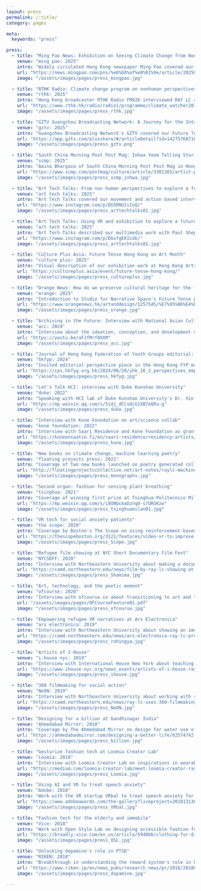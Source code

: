 ```yaml
---
layout: press
permalink: /:title/
category: pages

meta:
  keywords: "press"

press:
  - title: "Ming Pao News: Exhibition on Seeing Climate Change from Non-human Perspective"
    venue: "ming pao: 2025"
    intro: "Widely circulated Hong Kong newspaper Ming Pao covered our participatory engagement on imagining climate futures from non-human perspectives work with BaptistU, PolyU, and APA shown at Taikwun in March 2025. Participating artist Jerry Ng describes his connection to climate change and the working process for the show. He is featured along with creative director RAY LC and curator Star Liu. @ Ming Pao."
    url: "https://news.mingpao.com/pns/%e6%b8%af%e8%81%9e/article/20250303/s00002/1740938095339/4%e9%99%a2%e6%a0%a1%e5%b7%a5%e4%bd%9c%e5%9d%8a%e4%bd%9c%e5%93%81%e5%b1%95-%e9%bc%93%e5%8b%b5%e5%8b%87%e6%96%bc%e3%80%8c%e6%89%ae%e5%98%a2%e3%80%8d%e6%84%9f%e5%8f%97%e4%b8%96%e7%95%8c-%e6%9c%ac%e5%9c%b0%e8%97%9d%e8%a1%93%e5%ae%b6%e3%80%8c%e9%9d%9e%e4%ba%ba%e3%80%8d%e8%a6%96%e8%a7%92%e7%9c%8b%e6%b0%a3%e5%80%99%e8%ae%8a%e5%8c%96"
    image: "/assets/images/pages/press_mingpao.jpg"

  - title: "RTHK Radio: Climate change program on nonhuman perspectives on climate futures"
    venue: "rthk: 2025"
    intro: "Hong Kong broadcaster RTHK Radio FM926 interviewed RAY LC along with participant artists Jerry Ng, and Sunessa Chow in our Nonhumotion performative exhibition at Taikwun. We explored nonhuman perspectives on climate change, how artists tell stories about design futures, and how imaginations and narratives play a role in empowering climate action behavior. Hosted by Tony Hu. @ RTHK Radio"
    url: "https://www.rthk.hk/radio/radio1/programme/climate_watcher2017/episode/1013782"
    image: "/assets/images/pages/press_rthk.jpg"

  - title: "GZTV Guangzhou Broadcasting Network: A Journey for the Intangible"
    venue: "gztv: 2025"
    intro: "Guangzhou Broadcasting Network's GZTV covered our Future Tense exhibition at Hong Kong Arts Centre as part of their Greater Bay Area Lifestyle segment. Interviews by Karen To and Evonne Xiao with RAY LC and Xiaoke Zeng dwelled into the process of preserving intangible human expressions and imaginations for the future, and what our cultural heritage of today means for the changing customs and priorities of a far off future, describing each work by participating artists as contributing to the discourse. @ GZTV"
    url: "https://app.gztv.com/plusshare/#/articleDetail?id=1427576871823360"
    image: "/assets/images/pages/press_gztv.png"

  - title: "South China Morning Post Post Mag: Inhwa Yeom Telling Stories at Future Tense HKAC"
    venue: "scmp: 2025"
    intro: "Aaina Bhargava of South China Morning Post Post Mag in Hong Kong wrote a story about Inhwa Yeom and her participation in our Future Tense exhibition at Hong Kong Arts Centre 1-15 March 2025. Participating artist and Korean VH Award winner Inhwa Yeom describes her practice in speculative design and Generative AI, and how she expresses these idea in our show in working with Studio for Narrative Spaces and creative director RAY LC and curator Star Liu. @ SCMP  PostMag."
    url: "https://www.scmp.com/postmag/culture/article/3301265/artist-put-audiences-centre-her-digital-creations"
    image: "/assets/images/pages/press_scmp_inhwa.jpg"

  - title: "Art Tech Talks: From non human perspectives to explore a future of climate change"
    venue: "art tech talks: 2025"
    intro: "Art Tech Talks covered our movement and action based intervention and exhibition at Taikwun for enabling visitors to imagine and act in a future of climate change. @ Art Tech Talks."
    url: "https://www.instagram.com/p/DG5RNU1iIoQ/"
    image: "/assets/images/pages/press_arttechtalks01.jpg"

  - title: "Art Tech Talks: Using VR and exhibition to explore a future form of cultural heritage"
    venue: "art tech talks: 2025"
    intro: "Art Tech Talks described our multimedia work with Paul Shepherd, Zoe Chan, Inhwa Yeom, Cyan d'Anjou, Pat Wingshan Wong, Kachi Chan, and Meta Objects as part of an exhibition examining the role of technology in imagining futures of cultural heritage. @ Art Tech Talks."
    url: "https://www.instagram.com/p/DGxfgEKIzdk/"
    image: "/assets/images/pages/press_arttechtalks02.jpg"

  - title: "Culture Plus Asia: Future Tense Hong Kong on Art Month"
    venue: "culture plus: 2025"
    intro: "Visual description of our exhibition work at Hong Kong Arts Centre written for arts audiences of Art March in Hong Kong, as well as a resource for general public visitors to Hong Kong. @ Culture Plus Asia."
    url: "https://cultureplus.asia/event/future-tense-hong-kong/"
    image: "/assets/images/pages/press_cultureplus.jpg"

  - title: "Orange News: How do we preserve cultural heritage for the future?"
    venue: "orange: 2025"
    intro: "Introduction to Studio for Narrative Space's Future Tense project exhibited at the Hong Kong Arts Centre about how social change, climate change, and urban development may shape the future. @ Orange News Hong Kong."
    url: "https://www.orangenews.hk/artanddesign/1257545/%E7%95%B6%E4%BB%A3%E6%96%87%E5%8C%96%E7%97%95%E8%B7%A1%E5%A6%82%E4%BD%95%E5%BD%A2%E6%88%90%E8%A8%98%E6%86%B6-%E5%A4%9A%E5%AA%92%E9%AB%94%E5%B1%95-%E6%9C%AA%E4%BE%86%E6%96%87%E5%8C%96%E9%81%BA%E7%94%A2-%E6%83%B3%E5%83%8F%E5%85%A8%E6%96%B0-%E9%9D%9E%E9%81%BA.shtml"
    image: "/assets/images/pages/press_orange.jpg"

  - title: "Archiving in the Future: Interview with National Asian Culture Center Gwangju"
    venue: "acc: 2024"
    intro: "Interview about the ideation, conception, and development of 'Archive For / In the Future,' a work about the way we can preserve for the future through the lense of a digital space created from our technologies of today. @ National Asian Culture Center Gwangju."
    url: "https://youtu.be/aFJfMrf0XXM"
    image: "/assets/images/pages/press_acc.jpg"

  - title: "Journal of Hong Kong Federation of Youth Groups editorial: Empowered to Create"
    venue: "hkfyp: 2024"
    intro: "Invited editorial perspective piece in the Hong Kong FYP magazine article on how GenAI is changing the way artists and students are expressing their creativity: 'Empowered to Create: How Generative AI is Transforming Artists' Workflow.' @ Hong Kong Federation of Youth Groups."
    url: "https://cps.hkfyg.org.hk/2024/06/20/yhk_16_2_perspectives_empowered-to-create/"
    image: "/assets/images/pages/press_hkfyg.jpg"

  - title: "Let's Talk HCI: interview with Duke Kunshan University"
    venue: "duke: 2022"
    intro: "Speaking with HCI lab of Duke Kunshan University's Dr. Xin Tong and Alice He on interdisciplinary practices in human-machine-social interactions and artistic workflows. Conversation includes HCI in China and US, grad education: 'Let's Talk HCI | Dr. RAY LC.' @ Duke."
    url: "https://mp.weixin.qq.com/s/5idj_dCCsQcG1XB7eQRu-g"
    image: "/assets/images/pages/press_duke.jpg"

  - title: "Interview with Kone Foundation on art/science collab"
    venue: "kone foundation: 2022"
    intro: "Interview with Saari Residence and Kone Foundation as grant recipient, about neuroscience and HRI and how they merge with artistic practices in participatory collaborative work: 'Residiency Artist and Researcher in Media and Video Art: RAY LC.' @ Kone Foundation."
    url: "https://koneensaatio.fi/en/saari-residence/residency-artists/ray-lc/"
    image: "/assets/images/pages/press_kone.jpg"

  - title: "New books on climate change, machine learning poetry"
    venue: "floating projects press: 2021"
    intro: "Coverage of two new books launched on poetry generated collaboratively by human and machine, and on climate action comics for narrative influence, 'RAY LC collecting, compiling and variations, 2 new creative monographs,' @ floating projects press, with Zijing Song, Linda Lai."
    url: "http://floatingprojectscollective.net/art-notes/raylc-machine-human-co-authored-2-new-fp-monographs/"
    image: "/assets/images/pages/press_monographs.jpg"

  - title: "Second organ: fashion for sensing plant breathing"
    venue: "tsinghua: 2021"
    intro: "Coverage of winning first prize at Tsinghua-Politecnico Milano Future Fashion Design contest by mentee Aria Bao, for design of dress for entangled co-habitation with breathing of plants: 'China-Italy Youth Future Fashion Design Contest Winners,' @ Tsinghua, with Aria Bao, Xin Tong."
    url: "https://mp.weixin.qq.com/s/i8ONQcmaDznq0-s7URGKzw"
    image: "/assets/images/pages/press_tsinghuamilan01.jpg"

  - title: "VR tech for social anxiety patients"
    venue: "the scope: 2020"
    intro: "Coverage by Boston's The Scope on using reinforcement-based strategies to treat social anxiety with psychiatrist Stefan Hofmann: 'VR technology used to improve access to mental health treatment,' @ The Scope, with Sai Teja Konda, Rudra Triveda, Ruth Hunger, Stefan Hofmann."
    url: "https://thescopeboston.org/3121/features/video-vr-to-improve-access-mental-health-treatment/"
    image: "/assets/images/pages/press_Scope.jpg"

  - title: "Refugee film showing at NYC Short Documentary Film Fest"
    venue: "NYCSDFF: 2020"
    intro: "Interview with Northeastern University about making a documentary on refugees of Rohingy and showing the work in Pakistan and at NYSDFF: 'Film by Professor RAY LC, SHAMIMA: Memory In My Heart, Showing at NYC Short Documentary Film Festival,' @ NYCSDFF, with Fabeha Monir."
    url: "https://camd.northeastern.edu/news/film-by-ray-lc-showing-at-nyc-short-documentary-film-festival/"
    image: "/assets/images/pages/press_Shamima.jpg"

  - title: "Art, technology, and the poetic moment"
    venue: "ofcourse: 2020"
    intro: "Interview with ofcourse.io about transitioning to art and technology from a neuroscience career, working with vulnerable populations for social good, and designing for poetic moments using by building worlds, 'Interview with RAY LC,' @ ofcourse.io, with Luoying Lin."
    url: "/assets/images/pages/OFCourseFeature01.pdf"
    image: "/assets/images/pages/press_ofcourse.jpg"

  - title: "Empowering refugee VR narratives at Ars Electronica"
    venue: "ars electronica: 2019"
    intro: "Interview with Northeastern University about showing an immersive work about refugee empowerment: 'At Ars Electronica, Faculty Member Ray LC Presents New Project Addressing the Rohingya Refugee Experience through Unique, Immersive Approach,' @ Ars Electronica, with Fabeha Monir."
    url: "https://camd.northeastern.edu/news/ars-electronica-ray-lc-presents-new-project-addressing-the-rohingya-refugee-experience/"
    image: "/assets/images/pages/press_rohingya.jpg"

  - title: "Artists of I-House"
    venue: "i-house nyc: 2019"
    intro: "Interview with International House New York about teaching dance to international students, performing at fall fiesta at Davis Hall, serving as a resident trustee, curating Technology and Social Good Exhibit, and helping to empower refugee storytelling with the Davis Peace Foundation: 'Artist of I-House: RAY LC,' @ I-House NYC."
    url: "https://www.ihouse-nyc.org/news_events/artists-of-i-house-ray-lc/"
    image: "/assets/images/pages/press_ihouse.jpg"

  - title: "360 filmmaking for social action"
    venue: "NeON: 2019"
    intro: "Interview with Northeastern University about working with social groups and vulnerable populations as part of a workshop at NeON Digital Art Festival: 'Artist and Professor RAY LC, Department of Art + Design, Uses 360 Filmmaking for Social Action,' @ NeON, with Fabeha Monir."
    url: "https://camd.northeastern.edu/news/ray-lc-uses-360-filmmaking-for-social-action/"
    image: "/assets/images/pages/press_NeON.jpg"

  - title: "Designing for a billion at Gandhinagar India"
    venue: "Ahmedabad Mirror: 2018"
    intro: "Coverage by The Ahmedabad Mirror on design for water use of hand-cranked washing machine: 'Designing A Better Life: US Students Attend IIT-Gandhinagar, Find Solutions To Problems Rural India Facing,' @ Ahmedabad Mirror, with Yujie Jiang, Wenchi Huang, Echo Jiang, Srishti Johari."
    url: "https://ahmedabadmirror.com/designing-a-better-life/62574742.html"
    image: "/assets/images/pages/press_billion.jpg"

  - title: "Gesturize fashion tech at Loomia Creator Lab"
    venue: "Loomia: 2018"
    intro: "Interview with Loomia Creator Lab on inspirations in wearable technologies and creating haptics-based electronic layers for wearable environmental interactions: 'Meet Loomia Creator RAY LC,' @ Loomia, with Sandy Hsieh, Ezgi Ucar, Madison Maxey."
    url: "https://medium.com/loomia-creator-lab/meet-loomia-creator-ray-lc-5b1653017830"
    image: "/assets/images/pages/press_Loomia.jpg"

  - title: "Using AI and VR to treat speech anxiety"
    venue: "Adobe: 2018"
    intro: "Work with the VR startup VRbal to treat speech anxiety for stutterers using machine-learning powered immersive practice: 'Semifinalist in social impact for app and game design', @ Adobe Awards, with Yuka Fukuoka, Olivia Cabello, Chanel Luu, Jullia Lim."
    url: "https://www.adobeawards.com/the-gallery?liveproject=201813136"
    image: "/assets/images/pages/press_VRbal.jpg"

  - title: "Fashion tech for the elderly and immobile"
    venue: "Vice: 2018"
    intro: "Work with Open Style Lab on designing accessible fashion for the elderly and physically challenged: 'These Students Designed Functional and Stylish Clothes for Disabled Seniors,' @ vice.com, with Michael Tranquili, Alyssa Wardrop, Grace Jun."
    url: "https://broadly.vice.com/en_us/article/5948bb/clothing-for-disabled-people-open-style-lab-parsons"
    image: "/assets/images/pages/press_OSL.jpg"

  - title: "Unlocking dopamine's role in PTSD"
    venue: "RIKEN: 2018"
    intro: "Breakthrough in understanding the reward system's role in helping to recover from traumatic memories: 'Freedom from fear: dopamine's role in unlearning fearful associations,' @ riken.jp, with Akira Uematsu, Adam Weitemier, Luca Aquili, Jenny Koivumaa, Tom McHugh, Josh Johansen."
    url: "https://www.riken.jp/en/news_pubs/research_news/pr/2018/20180627_2/index.html"
    image: "/assets/images/pages/press_dopamine.jpg"

---
```

<p></p>